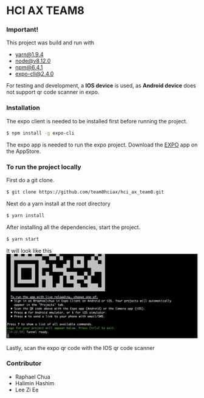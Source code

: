 # HCI AX TEAM8

### Important!
This project was build and run with
- yarn@1.9.4
- node@v8.12.0
- npm@6.4.1
- expo-cli@2.4.0

For testing and development, a **IOS device** is used, as **Android device** does not support qr code scanner in expo. 

### Installation

The expo client is needed to be installed first before running the project.
```sh
$ npm install -g expo-cli
```

The expo app is needed to run the expo project.
Download the [EXPO](https://itunes.apple.com/us/app/expo-client/id982107779?mt=8) app on the AppStore.



### To run the project locally

First do a git clone.

```sh
$ git clone https://github.com/team8hciax/hci_ax_team8.git
```
Next do a yarn install at the root directory

```sh
$ yarn install
```

After installing all the dependencies, start the project.

```sh
$ yarn start
```

It will look like this
![](https://raw.githubusercontent.com/team8hciax/hci_ax_team8/master/assets/images/anything.png)

Lastly, scan the expo qr code with the IOS qr code scanner


### Contributor

 - Raphael Chua
 - Halimin Hashim
 - Lee Zi Ee

